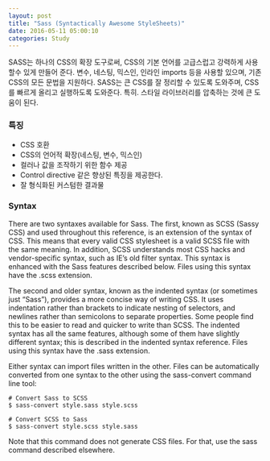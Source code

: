 ```yaml
---
layout: post
title: "Sass (Syntactically Awesome StyleSheets)"
date: 2016-05-11 05:00:10
categories: Study
---
```


SASS는 하나의 CSS의 확장 도구로써, CSS의 기본 언어를 고급스럽고 강력하게 사용할수 있게 만들어 준다. 변수, 네스팅, 믹스인, 인라인 imports 등을 사용할 있으며, 기존 CSS의 모든 문법을 지원하다. SASS는 큰 CSS를 잘 정리할 수 있도록 도와주며, CSS를 빠르게 올리고 실행하도록 도와준다. 특히. 스타일 라이브러리를 압축하는 것에 큰 도움이 된다.

### 특징
* CSS 호환
* CSS의 언어적 확장(네스팅, 변수, 믹스인)
* 컬러나 값을 조작하기 위한 함수 제공
* Control directive 같은 향상된 특징을 제공한다.
* 잘 형식화된 커스텀한 결과물

### Syntax
There are two syntaxes available for Sass. The first, known as SCSS (Sassy CSS) and used throughout this reference, is an extension of the syntax of CSS. This means that every valid CSS stylesheet is a valid SCSS file with the same meaning. In addition, SCSS understands most CSS hacks and vendor-specific syntax, such as IE’s old filter syntax. This syntax is enhanced with the Sass features described below. Files using this syntax have the .scss extension.

The second and older syntax, known as the indented syntax (or sometimes just “Sass”), provides a more concise way of writing CSS. It uses indentation rather than brackets to indicate nesting of selectors, and newlines rather than semicolons to separate properties. Some people find this to be easier to read and quicker to write than SCSS. The indented syntax has all the same features, although some of them have slightly different syntax; this is described in the indented syntax reference. Files using this syntax have the .sass extension.

Either syntax can import files written in the other. Files can be automatically converted from one syntax to the other using the sass-convert command line tool:

```
# Convert Sass to SCSS
$ sass-convert style.sass style.scss

# Convert SCSS to Sass
$ sass-convert style.scss style.sass
```

Note that this command does not generate CSS files. For that, use the sass command described elsewhere.



